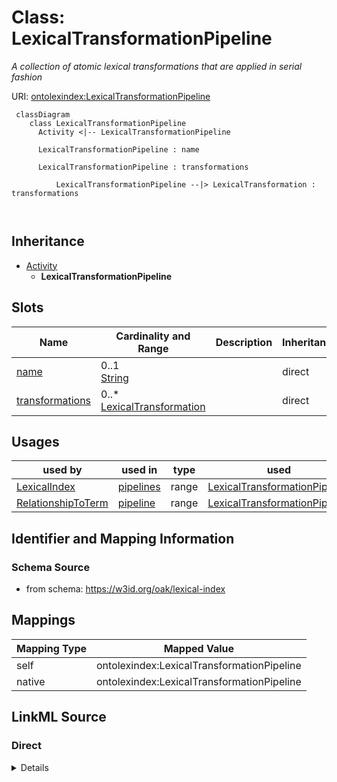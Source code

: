 # Class: LexicalTransformationPipeline


_A collection of atomic lexical transformations that are applied in serial fashion_





URI: [ontolexindex:LexicalTransformationPipeline](https://w3id.org/oak/lexical-index/LexicalTransformationPipeline)



```{mermaid}
 classDiagram
    class LexicalTransformationPipeline
      Activity <|-- LexicalTransformationPipeline
      
      LexicalTransformationPipeline : name
        
      LexicalTransformationPipeline : transformations
        
          LexicalTransformationPipeline --|> LexicalTransformation : transformations
        
      
```





## Inheritance
* [Activity](Activity.md)
    * **LexicalTransformationPipeline**



## Slots

| Name | Cardinality and Range | Description | Inheritance |
| ---  | --- | --- | --- |
| [name](name.md) | 0..1 <br/> [String](String.md) |  | direct |
| [transformations](transformations.md) | 0..* <br/> [LexicalTransformation](LexicalTransformation.md) |  | direct |





## Usages

| used by | used in | type | used |
| ---  | --- | --- | --- |
| [LexicalIndex](LexicalIndex.md) | [pipelines](pipelines.md) | range | [LexicalTransformationPipeline](LexicalTransformationPipeline.md) |
| [RelationshipToTerm](RelationshipToTerm.md) | [pipeline](pipeline.md) | range | [LexicalTransformationPipeline](LexicalTransformationPipeline.md) |






## Identifier and Mapping Information







### Schema Source


* from schema: https://w3id.org/oak/lexical-index





## Mappings

| Mapping Type | Mapped Value |
| ---  | ---  |
| self | ontolexindex:LexicalTransformationPipeline |
| native | ontolexindex:LexicalTransformationPipeline |





## LinkML Source

<!-- TODO: investigate https://stackoverflow.com/questions/37606292/how-to-create-tabbed-code-blocks-in-mkdocs-or-sphinx -->

### Direct

<details>
```yaml
name: LexicalTransformationPipeline
description: A collection of atomic lexical transformations that are applied in serial
  fashion
from_schema: https://w3id.org/oak/lexical-index
is_a: Activity
attributes:
  name:
    name: name
    from_schema: https://w3id.org/oak/lexical-index
    rank: 1000
    key: true
    required: true
  transformations:
    name: transformations
    from_schema: https://w3id.org/oak/lexical-index
    rank: 1000
    multivalued: true
    range: LexicalTransformation

```
</details>

### Induced

<details>
```yaml
name: LexicalTransformationPipeline
description: A collection of atomic lexical transformations that are applied in serial
  fashion
from_schema: https://w3id.org/oak/lexical-index
is_a: Activity
attributes:
  name:
    name: name
    from_schema: https://w3id.org/oak/lexical-index
    rank: 1000
    key: true
    alias: name
    owner: LexicalTransformationPipeline
    domain_of:
    - LexicalTransformationPipeline
    range: string
    required: true
  transformations:
    name: transformations
    from_schema: https://w3id.org/oak/lexical-index
    rank: 1000
    multivalued: true
    alias: transformations
    owner: LexicalTransformationPipeline
    domain_of:
    - LexicalTransformationPipeline
    range: LexicalTransformation

```
</details>
